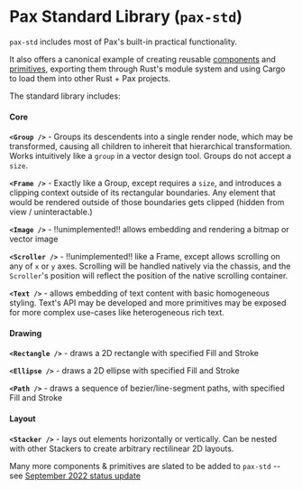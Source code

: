 # Pax Standard Library (`pax-std`)

`pax-std` includes most of Pax's built-in practical functionality.

It also offers a canonical example of creating reusable [components](./start-key-concepts-components.md) and [primitives](./start-key-concepts-primitives.md), exporting them through Rust's module system and using Cargo to load them into other Rust + Pax projects.

The standard library includes:

<!-- TODO: automate creation of these API docs from code comments -->

#### Core

**`<Group />`** - Groups its descendents into a single render node, which may be transformed, causing all children to inhereit that hierarchical transformation.  Works intuitively like a `group` in a vector design tool.  Groups do not accept a `size`.

**`<Frame />`** - Exactly like a Group, except requires a `size`, and introduces a clipping context outside of its rectangular boundaries.  Any element that would be rendered outside of those boundaries gets clipped (hidden from view / uninteractable.)

**`<Image />`** - !!unimplemented!! allows embedding and rendering a bitmap or vector image

**`<Scroller />`** - !!unimplemented!! like a Frame, except allows scrolling on any of `x` or `y` axes.  Scrolling will be handled natively via the chassis, and the `Scroller`'s position will reflect the position of the native scrolling container.

**`<Text />`** - allows embedding of text content with basic homogeneous styling.  Text's API may be developed and more primitives may be exposed for more complex use-cases like heterogeneous rich text.

#### Drawing

**`<Rectangle />`** - draws a 2D rectangle with specified Fill and Stroke

**`<Ellipse />`** - draws a 2D ellipse with specified Fill and Stroke

**`<Path />`** - draws a sequence of bezier/line-segment paths, with specified Fill and Stroke

#### Layout

**`<Stacker />`** - lays out elements horizontally or vertically.  Can be nested with other Stackers to create arbitrary rectilinear 2D layouts.




Many more components & primitives are slated to be added to `pax-std` -- see [September 2022 status update](./status-sept-2022.md)